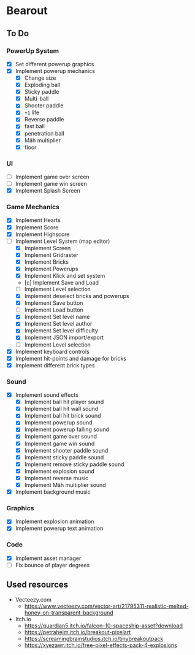 # Bearout


## To Do

### PowerUp System

- [x] Set different powerup graphics
- [x] Implement powerup mechanics
    - [x] Change size
    - [x] Exploding ball
    - [x] Sticky paddle
    - [x] Multi-ball
    - [x] Shooter paddle
    - [x] `+1` life
    - [x] Reverse paddle
    - [x] fast ball
    - [x] penetration ball
    - [x] Mäh multiplier
    - [x] floor

### UI

- [ ] Implement game over screen
- [ ] Implement game win screen
- [x] Implement Splash Screen

### Game Mechanics

- [x] Implement Hearts
- [x] Implement Score
- [x] Implement Highscore
- [ ] Implement Level System (map editor)
    - [x] Implement Screen
    - [x] Implement Gridraster
    - [x] Implement Bricks
    - [x] Implement Powerups
    - [x] Implement Klick and set system
    - [c] Implement Save and Load
    - [ ] Implement Level selection
    - [x] Implement deselect bricks and powerups
    - [x] Implement Save button
    - [ ] Implement Load button
    - [x] Implement Set level name
    - [x] Implement Set level author
    - [x] Implement Set level difficulty
    - [x] Implement JSON import/export
    - [ ] Implement Level selection
- [x] Implement keyboard controls
- [x] Implement hit-points and damage for bricks
- [x] Implement different brick types

### Sound

- [x] Implement sound effects
    - [x] Implement ball hit player sound
    - [x] Implement ball hit wall sound
    - [x] Implement ball hit brick sound
    - [x] Implement powerup sound
    - [x] Implement powerup falling sound
    - [x] Implement game over sound
    - [x] Implement game win sound
    - [x] Implement shooter paddle sound
    - [x] Implement sticky paddle sound
    - [x] Implement remove sticky paddle sound
    - [x] Implement explosion sound
    - [x] Implement reverse music
    - [x] Implement Mäh multiplier sound
- [x] Implement background music

### Graphics

- [x] Implement explosion animation
- [x] Implement powerup text animation

### Code

- [x] Implement asset manager
- [ ] Fix bounce of player degrees

## Used resources

- Vecteezy.com
    - https://www.vecteezy.com/vector-art/21795311-realistic-melted-honey-on-transparent-background
- Itch.io
    - https://guardian5.itch.io/falcon-10-spaceship-asset?download
    - https://petraheim.itch.io/breakout-pixelart
    - https://screamingbrainstudios.itch.io/tinybreakoutpack
    - https://xyezawr.itch.io/free-pixel-effects-pack-4-explosions
